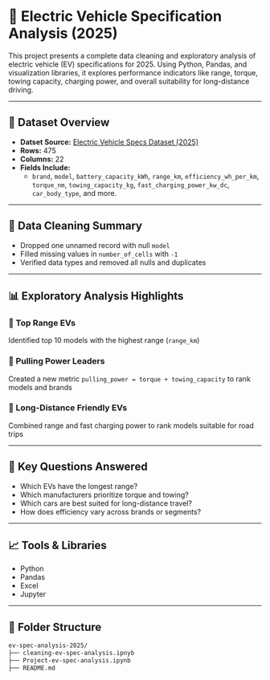 # 🔋 Electric Vehicle Specification Analysis (2025)

This project presents a complete data cleaning and exploratory analysis of electric vehicle (EV) specifications for 2025. Using Python, Pandas, and visualization libraries, it explores performance indicators like range, torque, towing capacity, charging power, and overall suitability for long-distance driving.

---

## 📁 Dataset Overview

- **Datset Source:** [Electric Vehicle Specs Dataset (2025)](https://www.kaggle.com/datasets/urvishahir/electric-vehicle-specifications-dataset-2025/data)
- **Rows:** 475  
- **Columns:** 22  
- **Fields Include:**
  - `brand`, `model`, `battery_capacity_kWh`, `range_km`, `efficiency_wh_per_km`, `torque_nm`, `towing_capacity_kg`, `fast_charging_power_kw_dc`, `car_body_type`, and more.

---

## 🧹 Data Cleaning Summary

- Dropped one unnamed record with null `model`
- Filled missing values in `number_of_cells` with `-1`
- Verified data types and removed all nulls and duplicates

---

## 📊 Exploratory Analysis Highlights

### 🔸 Top Range EVs
Identified top 10 models with the highest range (`range_km`)

### 🔸 Pulling Power Leaders
Created a new metric `pulling_power = torque + towing_capacity` to rank models and brands

### 🔸 Long-Distance Friendly EVs
Combined range and fast charging power to rank models suitable for road trips

---

## 📌 Key Questions Answered

- Which EVs have the longest range?
- Which manufacturers prioritize torque and towing?
- Which cars are best suited for long-distance travel?
- How does efficiency vary across brands or segments?

---

## 📈 Tools & Libraries

- Python
- Pandas
- Excel
- Jupyter

---

## 📎 Folder Structure

```bash
ev-spec-analysis-2025/
├── cleaning-ev-spec-analysis.ipnyb
├── Project-ev-spec-analysis.ipynb
├── README.md


